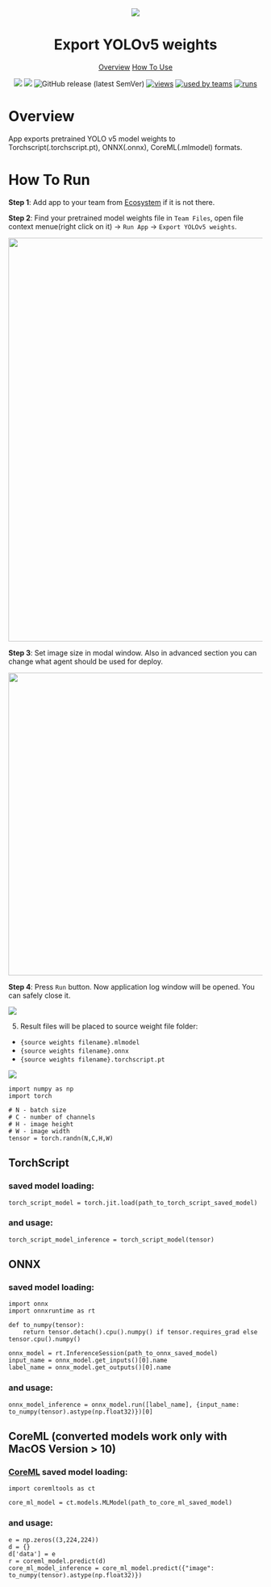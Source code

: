 <div align="center" markdown>
<img src="https://i.imgur.com/csTZRio.png"/>

# Export YOLOv5 weights

<p align="center">
  <a href="#Overview">Overview</a>
  <a href="#How-To-Use">How To Use</a>
</p>

[![](https://img.shields.io/badge/supervisely-ecosystem-brightgreen)](https://ecosystem.supervise.ly/apps/supervisely-ecosystem/yolov5/supervisely/export_weights)
[![](https://img.shields.io/badge/slack-chat-green.svg?logo=slack)](https://supervise.ly/slack)
![GitHub release (latest SemVer)](https://img.shields.io/github/v/release/supervisely-ecosystem/yolov5)
[![views](https://app.supervise.ly/public/api/v3/ecosystem.counters?repo=supervisely-ecosystem/yolov5/supervisely/export_weights&counter=views&label=views)](https://supervise.ly)
[![used by teams](https://app.supervise.ly/public/api/v3/ecosystem.counters?repo=supervisely-ecosystem/yolov5/supervisely/export_weights&counter=downloads&label=used%20by%20teams)](https://supervise.ly)
[![runs](https://app.supervise.ly/public/api/v3/ecosystem.counters?repo=supervisely-ecosystem/yolov5/supervisely/export_weights&counter=runs&label=runs&123)](https://supervise.ly)

</div>

# Overview

App exports pretrained YOLO v5 model weights to Torchscript(.torchscript.pt), ONNX(.onnx), CoreML(.mlmodel) formats. 

# How To Run
**Step 1**: Add app to your team from [Ecosystem](https://ecosystem.supervise.ly/apps/import-mot-format) if it is not there.

**Step 2**: Find your pretrained model weights file in `Team Files`, open file context menue(right click on it) -> `Run App` -> `Export YOLOv5 weights`.

<img src="https://i.imgur.com/uzMlQ2e.png" width="800px"/>

**Step 3**: Set image size in modal window. Also in advanced section you can change what agent should be used for deploy.

<img src="https://i.imgur.com/7q7wLKW.png" width="600px"/>

**Step 4**: Press `Run` button. Now application log window will be opened. You can safely close it.

<img src="https://i.imgur.com/zjXgxhg.png"/>

5. Result files will be placed to source weight file folder:
 - `{source weights filename}.mlmodel`
 - `{source weights filename}.onnx`
 - `{source weights filename}.torchscript.pt`

<img src="https://i.imgur.com/415Ijbk.png"/>

```
import numpy as np
import torch

# N - batch size
# C - number of channels
# H - image height
# W - image width
tensor = torch.randn(N,C,H,W)
```
## TorchScript
### saved model loading:
`torch_script_model = torch.jit.load(path_to_torch_script_saved_model)`
### and usage:
`torch_script_model_inference = torch_script_model(tensor)`

## ONNX 
### saved model loading:
```
import onnx
import onnxruntime as rt

def to_numpy(tensor):
    return tensor.detach().cpu().numpy() if tensor.requires_grad else tensor.cpu().numpy()
    
onnx_model = rt.InferenceSession(path_to_onnx_saved_model)
input_name = onnx_model.get_inputs()[0].name
label_name = onnx_model.get_outputs()[0].name
```
### and usage:
`onnx_model_inference = onnx_model.run([label_name], {input_name: to_numpy(tensor).astype(np.float32)})[0]`

## CoreML (converted models work only with MacOS Version > 10)
### [CoreML](https://coremltools.readme.io/docs) saved model loading:
```
import coremltools as ct

core_ml_model = ct.models.MLModel(path_to_core_ml_saved_model)
```
### and usage:
```
e = np.zeros((3,224,224)) 
d = {} 
d['data'] = e 
r = coreml_model.predict(d)
core_ml_model_inference = core_ml_model.predict({"image": to_numpy(tensor).astype(np.float32)})
```
